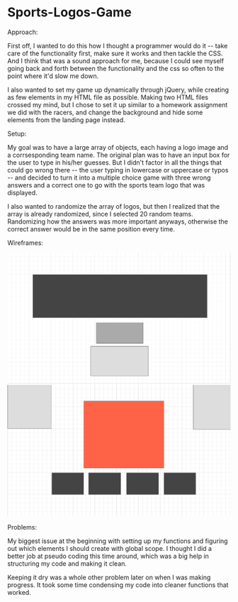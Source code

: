 # Sports-Logos-Game

Approach:

First off, I wanted to do this how I thought a programmer would do it -- take care of the functionality first, make sure it works and then tackle the CSS. And I think that was a sound approach for me, because I could see myself going back and forth between the functionality and the css so often to the point where it'd slow me down. 

I also wanted to set my game up dynamically through jQuery, while creating as few elements in my HTML file as possible. Making two HTML files crossed my mind, but I chose to set it up similar to a homework assignment we did with the racers, and change the background and hide some elements from the landing page instead. 

Setup: 

My goal was to have a large array of objects, each having a logo image and a corrsesponding team name. The original plan was to have an input box for the user to type in his/her guesses. But I didn't factor in all the things that could go wrong there -- the user typing in lowercase or uppercase or typos -- and decided to turn it into a multiple choice game with three wrong answers and a correct one to go with the sports team logo that was displayed. 

I also wanted to randomize the array of logos, but then I realized that the array is already randomized, since I selected 20 random teams. Randomizing how the answers was more important anyways, otherwise the correct answer would be in the same position every time. 

Wireframes:

![](./logos/final-landing-page.png)
![](./logos/final-game-page.png)


Problems:

My biggest issue at the beginning with setting up my functions and figuring out which elements I should create with global scope. I thought I did a better job at pseudo coding this time around, which was a big help in structuring my code and making it clean. 

Keeping it dry was a whole other problem later on when I was making progress. It took some time condensing my code into cleaner functions that worked. 
